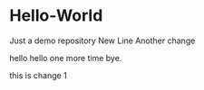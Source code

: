 # Hello-World
Just a demo repository
New Line
Another change

hello 
hello one more time
bye.

this is change 1
